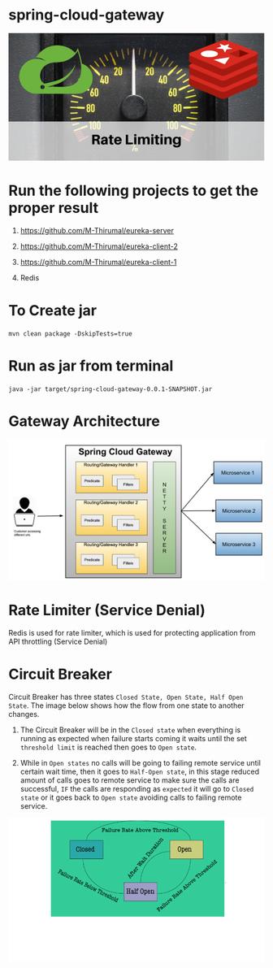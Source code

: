 # spring-cloud-gateway

![SCG](scg.png)

# Run the following projects to get the proper result

1. https://github.com/M-Thirumal/eureka-server
2. https://github.com/M-Thirumal/eureka-client-2
3. https://github.com/M-Thirumal/eureka-client-1

4. Redis

# To Create jar

 `mvn clean package -DskipTests=true`

# Run as jar from terminal
`java -jar target/spring-cloud-gateway-0.0.1-SNAPSHOT.jar`

# Gateway Architecture

![Gateway Architecture](architecture.png)

# Rate Limiter (Service Denial)

Redis is used for rate limiter, which is used for protecting application from API throttling (Service Denial)

# Circuit Breaker

Circuit Breaker has three states `Closed State, Open State, Half Open State`. The image below shows how the flow from one state to another changes.

  1. The Circuit Breaker will be in the `Closed state` when everything is running as expected when failure starts coming it waits until the set `threshold limit` is reached then goes to `Open state`.
  
  2. While in `Open states` no calls will be going to failing remote service until certain wait time, then it goes to `Half-Open state`, in this stage reduced amount of calls goes to remote service to make sure the calls are successful, `IF` the calls are responding as `expected` it will go to `Closed state` or it goes back to `Open state` avoiding calls to failing remote service.

![Circuit-Breaker](Circuit-Breaker.png)
